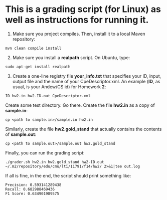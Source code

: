 This is a grading script (for Linux) as well as instructions for running it.
===================================================

1) Make sure you project compiles. Then, install it to a local Maven repository:
```
mvn clean compile install
```

2) Make sure you install a **realpath** script. On Ubuntu, type:
```
sudo apt-get install realpath
```

3) Create a one-line registry file **your_info.txt** that specifies your ID, input, output file and the name of your CpeDescriptor.xml. An example (**ID**, as usual, is your Andew/CS id) for Homework **2**:
```
ID hw2.in hw2-ID.out CpeDescriptor.xml
```

Create some test directory. Go there. Create the file **hw2.in** as a copy of **sample.in**:

```
cp <path to sample.in>/sample.in hw2.in
```

Similarly, create the file **hw2.gold_stand** that actually contains the contents of **sample.out**:
```
cp <path to sample.out>/sample.out hw2.gold_stand
```

Finally, you can run the grading script:
```
./grader.sh hw2.in hw2.gold_stand hw2-ID.out ~/.m2/repository/edu/cmu/lti/11791/f14/hw2/ 2>&1|tee out.log
```

If all is fine, in the end, the script should print something like:
```
Precision: 0.593141289438
Recall: 0.682988469436
F1 Score: 0.634901989575
```

